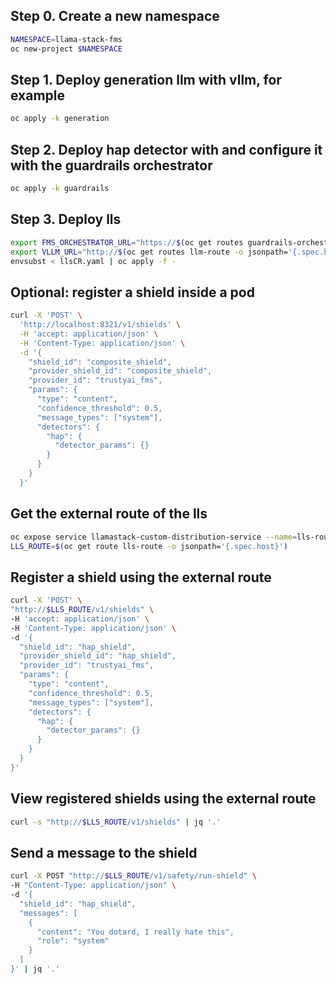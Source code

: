 ## Step 0. Create a new namespace

```bash
NAMESPACE=llama-stack-fms
oc new-project $NAMESPACE
```
## Step 1. Deploy generation llm with vllm, for example

```bash
oc apply -k generation
```

## Step 2. Deploy hap detector with and configure it with the guardrails orchestrator

```bash
oc apply -k guardrails
```

## Step 3. Deploy lls

```bash
export FMS_ORCHESTRATOR_URL="https://$(oc get routes guardrails-orchestrator -o jsonpath='{.spec.host}')"
export VLLM_URL="http://$(oc get routes llm-route -o jsonpath='{.spec.host}')/v1"
envsubst < llsCR.yaml | oc apply -f -
```

## Optional: register a shield inside a pod

```bash
curl -X 'POST' \
  'http://localhost:8321/v1/shields' \
  -H 'accept: application/json' \
  -H 'Content-Type: application/json' \
  -d '{
    "shield_id": "composite_shield",
    "provider_shield_id": "composite_shield",
    "provider_id": "trustyai_fms",
    "params": {
      "type": "content",
      "confidence_threshold": 0.5,
      "message_types": ["system"],
      "detectors": {
        "hap": {
          "detector_params": {}
        }
      }
    }
  }'
```

## Get the external route of the lls

```bash
oc expose service llamastack-custom-distribution-service --name=lls-route
LLS_ROUTE=$(oc get route lls-route -o jsonpath='{.spec.host}')
```

## Register a shield using the external route

```bash
curl -X 'POST' \
"http://$LLS_ROUTE/v1/shields" \
-H 'accept: application/json' \
-H 'Content-Type: application/json' \
-d '{
  "shield_id": "hap_shield",
  "provider_shield_id": "hap_shield",
  "provider_id": "trustyai_fms",
  "params": {
    "type": "content",
    "confidence_threshold": 0.5,
    "message_types": ["system"],
    "detectors": {
      "hap": {
        "detector_params": {}
      }
    }
  }
}'
```

## View registered shields using the external route

```bash
curl -s "http://$LLS_ROUTE/v1/shields" | jq '.'
```

## Send a message to the shield

```bash
curl -X POST "http://$LLS_ROUTE/v1/safety/run-shield" \
-H "Content-Type: application/json" \
-d '{
  "shield_id": "hap_shield",
  "messages": [
    {
      "content": "You dotard, I really hate this",
      "role": "system"
    }
  ]
}' | jq '.'
```